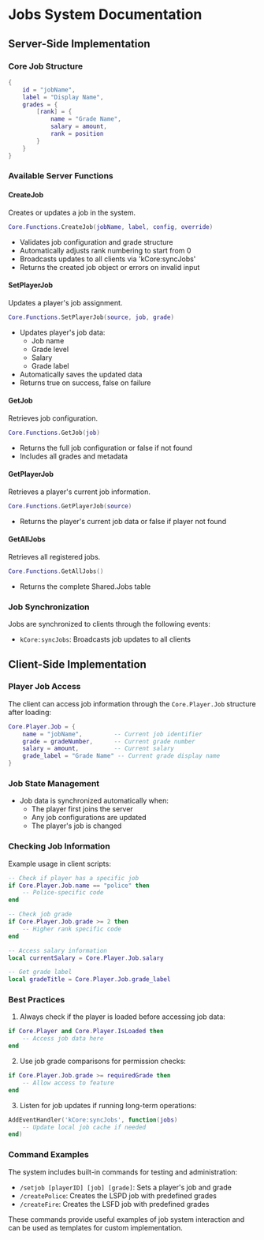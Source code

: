 # Jobs System Documentation

## Server-Side Implementation


### Core Job Structure

```lua
{
    id = "jobName",
    label = "Display Name",
    grades = {
        [rank] = {
            name = "Grade Name",
            salary = amount,
            rank = position
        }
    }
}
```

### Available Server Functions

#### CreateJob
Creates or updates a job in the system.

```lua
Core.Functions.CreateJob(jobName, label, config, override)
```

* Validates job configuration and grade structure
* Automatically adjusts rank numbering to start from 0
* Broadcasts updates to all clients via 'kCore:syncJobs'
* Returns the created job object or errors on invalid input

#### SetPlayerJob
Updates a player's job assignment.

```lua
Core.Functions.SetPlayerJob(source, job, grade)
```

* Updates player's job data:
  * Job name
  * Grade level
  * Salary
  * Grade label
* Automatically saves the updated data
* Returns true on success, false on failure

#### GetJob
Retrieves job configuration.

```lua
Core.Functions.GetJob(job)
```

* Returns the full job configuration or false if not found
* Includes all grades and metadata

#### GetPlayerJob
Retrieves a player's current job information.

```lua
Core.Functions.GetPlayerJob(source)
```

* Returns the player's current job data or false if player not found

#### GetAllJobs
Retrieves all registered jobs.

```lua
Core.Functions.GetAllJobs()
```

* Returns the complete Shared.Jobs table

### Job Synchronization

Jobs are synchronized to clients through the following events:

* `kCore:syncJobs`: Broadcasts job updates to all clients

## Client-Side Implementation

### Player Job Access

The client can access job information through the `Core.Player.Job` structure after loading:

```lua
Core.Player.Job = {
    name = "jobName",         -- Current job identifier
    grade = gradeNumber,      -- Current grade number
    salary = amount,          -- Current salary
    grade_label = "Grade Name" -- Current grade display name
}
```

### Job State Management

* Job data is synchronized automatically when:
  * The player first joins the server
  * Any job configurations are updated
  * The player's job is changed

### Checking Job Information

Example usage in client scripts:

```lua
-- Check if player has a specific job
if Core.Player.Job.name == "police" then
    -- Police-specific code
end

-- Check job grade
if Core.Player.Job.grade >= 2 then
    -- Higher rank specific code
end

-- Access salary information
local currentSalary = Core.Player.Job.salary

-- Get grade label
local gradeTitle = Core.Player.Job.grade_label
```

### Best Practices

1. Always check if the player is loaded before accessing job data:
```lua
if Core.Player and Core.Player.IsLoaded then
    -- Access job data here
end
```

2. Use job grade comparisons for permission checks:
```lua
if Core.Player.Job.grade >= requiredGrade then
    -- Allow access to feature
end
```

3. Listen for job updates if running long-term operations:
```lua
AddEventHandler('kCore:syncJobs', function(jobs)
    -- Update local job cache if needed
end)
```

### Command Examples

The system includes built-in commands for testing and administration:

* `/setjob [playerID] [job] [grade]`: Sets a player's job and grade
* `/createPolice`: Creates the LSPD job with predefined grades
* `/createFire`: Creates the LSFD job with predefined grades

These commands provide useful examples of job system interaction and can be used as templates for custom implementation.